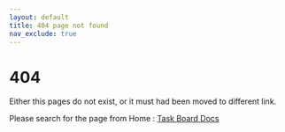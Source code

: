```yaml
---
layout: default
title: 404 page not found
nav_exclude: true
---
```


# 404

Either this pages do not exist, or it must had been moved to different link.

Please search for the page from Home : [Task Board Docs](./index.md)
